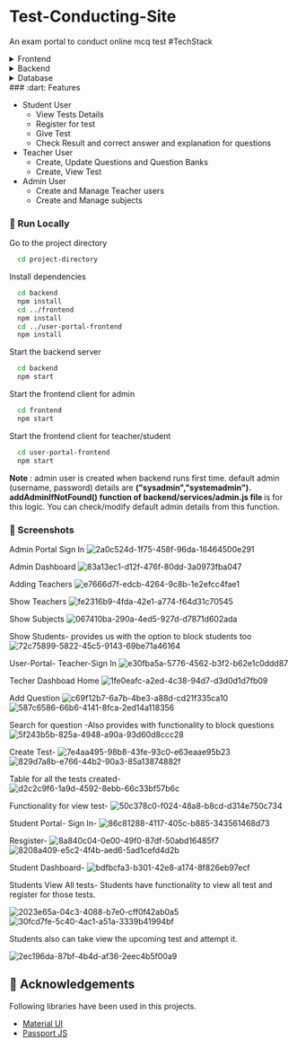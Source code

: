 # Test-Conducting-Site
An exam portal to conduct online mcq test
#TechStack
<details>
  <summary>Frontend</summary>
  <ul>
    <li><a href="https://reactjs.org/">React.js</a></li>
    <li><a href="https://www.mui.com">Material UI library</a></li>
    <li><a href="https://html.com/html5/">HTML 5</a></li>
    <li><a href="https://www.css3.com/">CSS 3</a></li>
  </ul>
</details>

<details>
  <summary>Backend</summary>
  <ul>
    <li><a href="https://www.nodejs.org">Node.js</a></li>
    <li><a href="https://www.expressjs.com/">Express.js</a></li>
  </ul>
</details>

<details>
<summary>Database</summary>
  <ul>
    <li><a href="https://www.mongodb.com/">MongoDB</a></li>
  </ul>
</details>
### :dart: Features

- Student User
  - View Tests Details
  - Register for test
  - Give Test
  - Check Result and correct answer and explanation for questions
- Teacher User
  - Create, Update Questions and Question Banks
  - Create, View Test
- Admin User
  - Create and Manage Teacher users
  - Create and Manage subjects

### :running: Run Locally
Go to the project directory

```bash
  cd project-directory
```

Install dependencies

```bash
  cd backend
  npm install
  cd ../frontend
  npm install
  cd ../user-portal-frontend
  npm install
```

Start the backend server

```bash
  cd backend
  npm start
```

Start the frontend client for admin

```bash
  cd frontend
  npm start
```

Start the frontend client for teacher/student

```bash
  cd user-portal-frontend
  npm start
```


<b>Note</b> : admin user is created when backend runs first time. default admin (username, password) details are <b>("sysadmin","systemadmin"). addAdminIfNotFound() function of backend/services/admin.js file </b> is for this logic. You can check/modify default admin details from this function.

### :running: Screenshots
Admin Portal Sign In
![2a0c524d-1f75-458f-96da-16464500e291](https://github.com/SaranshYadav/Test-Conducting-Site/assets/97433080/94967858-c29c-4173-8e32-4d22371baf18)

Admin Dashboard
![83a13ec1-d12f-476f-80dd-3a0973fba047](https://github.com/SaranshYadav/Test-Conducting-Site/assets/97433080/b522e686-cd6f-48e1-a43d-54d748d1a64a)

Adding Teachers
![e7666d7f-edcb-4264-9c8b-1e2efcc4fae1](https://github.com/SaranshYadav/Test-Conducting-Site/assets/97433080/c1015955-ad95-4f8a-a0e6-e2d1d7ba04c6)

Show Teachers
![fe2316b9-4fda-42e1-a774-f64d31c70545](https://github.com/SaranshYadav/Test-Conducting-Site/assets/97433080/5d3ebf85-4657-4d6c-82e2-5267051b31da)

Show Subjects
![067410ba-290a-4ed5-927d-d7871d602ada](https://github.com/SaranshYadav/Test-Conducting-Site/assets/97433080/b0527021-0c67-4988-babf-c1d0c2c93010)

Show Students- provides us with the option to block students too
![72c75899-5822-45c5-9143-69be71a46164](https://github.com/SaranshYadav/Test-Conducting-Site/assets/97433080/6a2f7b59-ecb6-41a3-b727-4d2657e46419)

User-Portal-
Teacher-Sign In
![e30fba5a-5776-4562-b3f2-b62e1c0ddd87](https://github.com/SaranshYadav/Test-Conducting-Site/assets/97433080/7bca8da0-217b-4b2f-bbac-c3ea58992180)

Techer Dashboad Home
![1fe0eafc-a2ed-4c38-94d7-d3d0d1d7fb09](https://github.com/SaranshYadav/Test-Conducting-Site/assets/97433080/6d89fd31-a2d3-4b9e-bbe9-3edb23f8ae8f)

Add Question
![c69f12b7-6a7b-4be3-a88d-cd21f335ca10](https://github.com/SaranshYadav/Test-Conducting-Site/assets/97433080/b67d8b91-bde8-4182-8c5f-d4ec237de7b0)
![587c6586-66b6-4141-8fca-2ed14a118356](https://github.com/SaranshYadav/Test-Conducting-Site/assets/97433080/3a454780-b771-4280-b410-7853c267b764)

Search for question -Also provides with functionality to block questions
![5f243b5b-825a-4948-a90a-93d60d8ccc28](https://github.com/SaranshYadav/Test-Conducting-Site/assets/97433080/6c443c78-d022-47c6-9e2c-3596548c545f)

Create Test-
![7e4aa495-98b8-43fe-93c0-e63eaae95b23](https://github.com/SaranshYadav/Test-Conducting-Site/assets/97433080/cab4e41c-00ae-45ac-a4f8-1c5e7c5712db)
![829d7a8b-e766-44b2-90a3-85a13874882f](https://github.com/SaranshYadav/Test-Conducting-Site/assets/97433080/d47c4cc2-90cf-47e1-a36e-b8b864954a23)

Table for all the tests created-
![d2c2c9f6-1a9d-4592-8ebb-66c33bf57b6c](https://github.com/SaranshYadav/Test-Conducting-Site/assets/97433080/4837aeb9-915d-4917-8b3e-8d2f169297c8)

Functionality for view test-
![50c378c0-f024-48a8-b8cd-d314e750c734](https://github.com/SaranshYadav/Test-Conducting-Site/assets/97433080/6dce0598-f5da-40e5-b6a9-b3ab87737b4d)

Student Portal-
Sign In-
![86c81288-4117-405c-b885-343561468d73](https://github.com/SaranshYadav/Test-Conducting-Site/assets/97433080/39640a5b-3915-4a79-ad09-63f402d0e6c2)

Resgister-
![8a840c04-0e00-49f0-87df-50abd16485f7](https://github.com/SaranshYadav/Test-Conducting-Site/assets/97433080/ba586aa5-3a8c-418f-99a7-7d553f04d530)
![8208a409-e5c2-4f4b-aed6-5ad1cefd4d2b](https://github.com/SaranshYadav/Test-Conducting-Site/assets/97433080/f5ba51c9-6f44-499a-8973-ee5d2e97f1b1)

Student Dashboard-
![bdfbcfa3-b301-42e8-a174-8f826eb97ecf](https://github.com/SaranshYadav/Test-Conducting-Site/assets/97433080/26b4b3f9-787b-423b-aa42-fb5f0a7873bd)

Students View All tests- Students have functionality to view all test and register for those tests.

![2023e65a-04c3-4088-b7e0-cff0f42ab0a5](https://github.com/SaranshYadav/Test-Conducting-Site/assets/97433080/b8903453-1933-42ef-be22-e544b6878fad)
![30fcd7fe-5c40-4ac1-a51a-3339b41994bf](https://github.com/SaranshYadav/Test-Conducting-Site/assets/97433080/da13da7c-0a2b-4df5-af77-2975e94d2a6a)

Students also can take view the upcoming test and attempt it.

![2ec196da-87bf-4b4d-af36-2eec4b5f00a9](https://github.com/SaranshYadav/Test-Conducting-Site/assets/97433080/e3d8b7f3-f6b5-4ddd-a986-b0578b472cb4)


## :gem: Acknowledgements
Following libraries have been used in this projects.

 - [Material UI](https://www.mui.com)
 - [Passport JS](https://www.passportjs.org/)
